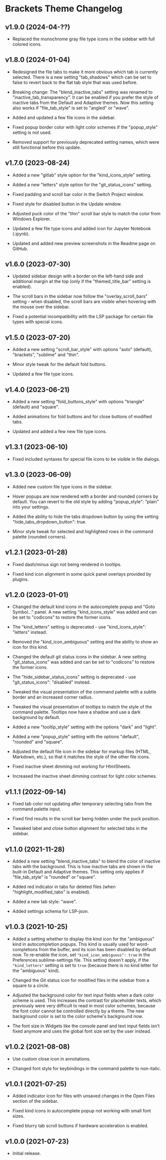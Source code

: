 Brackets Theme Changelog
========================

v1.9.0 (2024-04-??)
-------------------

  * Replaced the monochrome gray file type icons in the sidebar with full colored icons.


v1.8.0 (2024-01-04)
-------------------

  * Redesigned the file tabs to make it more obvious which tab is currently selected.
    There is a new setting "tab_shadows" which can be set to false to revert back to the flat tab
    style that was used before.

  * Breaking change: The "blend_inactive_tabs" setting was renamed to "inactive_tab_transparency".
    It can be enabled if you prefer the style of inactive tabs from the Default and Adaptive themes.
    Now this setting also works if "file_tab_style" is set to "angled" or "wave".

  * Added and updated a few file icons in the sidebar.

  * Fixed popup border color with light color schemes if the "popup_style" setting is not used.

  * Removed support for previously deprecated setting names, which were still functional before
    this update.


v1.7.0 (2023-08-24)
-------------------

  * Added a new "gitlab" style option for the "kind_icons_style" setting.

  * Added a new "letters" style option for the "git_status_icons" setting.

  * Fixed padding and scroll bar color in the Switch Project window.

  * Fixed style for disabled button in the Update window.

  * Adjusted puck color of the "thin" scroll bar style to match the color from Windows Explorer.

  * Updated a few file type icons and added icon for Jupyter Notebook (.ipynb).

  * Updated and added new preview screenshots in the Readme page on GitHub.


v1.6.0 (2023-07-30)
-------------------

  * Updated sidebar design with a border on the left-hand side and additional margin at the top
    (only if the "themed_title_bar" setting is enabled).

  * The scroll bars in the sidebar now follow the "overlay_scroll_bars" setting - when disabled, the
    scroll bars are visible when hovering with the mouse over the sidebar.

  * Fixed a potential incompatibility with the LSP package for certain file types with special icons.


v1.5.0 (2023-07-20)
-------------------

  * Added a new setting "scroll_bar_style" with options "auto" (default), "brackets", "sublime" and
    "thin".

  * Minor style tweak for the default fold buttons.

  * Updated a few file type icons.


v1.4.0 (2023-06-21)
-------------------

  * Added a new setting "fold_buttons_style" with options "triangle" (default) and "square".

  * Added animations for fold buttons and for close buttons of modified tabs.

  * Updated and added a few new file type icons.


v1.3.1 (2023-06-10)
-------------------

  * Fixed included syntaxes for special file icons to be visible in file dialogs.


v1.3.0 (2023-06-09)
-------------------

  * Added new custom file type icons in the sidebar.

  * Hover popups are now rendered with a border and rounded corners by default. You can revert to
    the old style by adding "popup_style": "plain" into your settings.

  * Added the ability to hide the tabs dropdown button by using the setting
    "hide_tabs_dropdown_button": true.

  * Minor style tweak for selected and highlighted rows in the command palette (rounded corners).


v1.2.1 (2023-01-28)
-------------------

  * Fixed dash/minus sign not being rendered in tooltips.

  * Fixed kind icon alignment in some quick panel overlays provided by plugins.


v1.2.0 (2023-01-01)
-------------------

  * Changed the default kind icons in the autocomplete popup and "Goto Symbol..." panel. A new
    setting "kind_icons_style" was added and can be set to "codicons" to restore the former icons.

  * The "kind_letters" setting is deprecated - use "kind_icons_style": "letters" instead.

  * Removed the "kind_icon_ambiguous" setting and the ability to show an icon for this kind.

  * Changed the default git status icons in the sidebar. A new setting "git_status_icons" was added
    and can be set to "codicons" to restore the former icons.

  * The "hide_sidebar_status_icons" setting is deprecated - use "git_status_icons": "disabled"
    instead.

  * Tweaked the visual presentation of the command palette with a subtle border and an increased
    corner radius.

  * Tweaked the visual presentation of tooltips to match the style of the command palette. Tooltips
    now have a shadow and use a dark background by default.

  * Added a new "tooltip_style" setting with the options "dark" and "light".

  * Added a new "popup_style" setting with the options "default", "rounded" and "square".

  * Adjusted the default file icon in the sidebar for markup files (HTML, Markdown, etc.), so that
    it matches the style of the other file icons.

  * Fixed inactive sheet dimming not working for HtmlSheets.

  * Increased the inactive sheet dimming contrast for light color schemes.


v1.1.1 (2022-09-14)
-------------------

  * Fixed tab color not updating after temporary selecting tabs from the command palette input.

  * Fixed find results in the scroll bar being hidden under the puck position.

  * Tweaked label and close button alignment for selected tabs in the sidebar.


v1.1.0 (2021-11-28)
-------------------

  * Added a new setting "blend_inactive_tabs" to blend the color of inactive tabs with the
    background. This is how inactive tabs are shown in the built-in Default and Adaptive themes.
    This setting only applies if "file_tab_style" is "rounded" or "square".

  * Added red indicator in tabs for deleted files (when "highlight_modified_tabs" is enabled).

  * Added a new tab style: "wave".

  * Added settings schema for LSP-json.


v1.0.3 (2021-10-25)
-------------------

  * Added a setting whether to display the kind icon for the "ambiguous" kind in autocompletion
    popups. This kind is usually used for word-completions from the buffer, and its icon has been
    disabled by default now. To re-enable the icon, set `"kind_icon_ambiguous": true` in the
    Preferences.sublime-settings file. This setting doesn't apply, if the `"kind_letters"` setting
    is set to `true` (because there is no kind letter for the "ambiguous" kind).

  * Changed the Git status icon for modified files in the sidebar from a square to a circle.

  * Adjusted the background color for text input fields when a dark color scheme is used. This
    increases the contrast for placeholder texts, which previously were very difficult to read in
    most color schemes, because the font color cannot be controlled directly by a theme. The new
    background color is set to the color scheme's background now.

  * The font size in Widgets like the console panel and text input fields isn't fixed anymore and
    uses the global font size set by the user instead.


v1.0.2 (2021-08-08)
-------------------

  * Use custom close icon in annotations.

  * Changed font style for keybindings in the command palette to non-italic.


v1.0.1 (2021-07-25)
-------------------

  * Added indicator icon for files with unsaved changes in the Open Files section of the sidebar.

  * Fixed kind icons in autocomplete popup not working with small font sizes.

  * Fixed blurry tab scroll buttons if hardware acceleration is enabled.


v1.0.0 (2021-07-23)
-------------------

  * Initial release.
